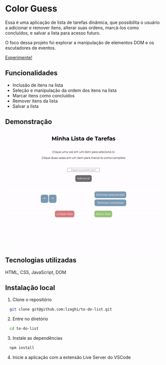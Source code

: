 
# Color Guess

Essa é uma aplicação de lista de tarefas dinâmica, que possibilita o usuário a adicionar e remover itens, alterar suas ordens, marcá-los como concluídos, e salvar a lista para acesso futuro.

O foco dessa projeto foi explorar a manipulação de elementos DOM e os escutadores de eventos.

[Experimente!](https://lzaghi.github.io/to-do-list/)

## Funcionalidades

- Inclusão de itens na lista
- Seleção e manipulação da ordem dos itens na lista
- Marcar itens como concluídos
- Remover itens da lista
- Salvar a lista

## Demonstração

![](todo.gif)


## Tecnologias utilizadas

HTML, CSS, JavaScript, DOM


## Instalação local

1. Clone o repositório 
```bash
  git clone git@github.com:lzaghi/to-do-list.git
```

2. Entre no diretório 
```bash
  cd to-do-list
```

3. Instale as dependências 
```bash
  npm install
```
4. Inicie a aplicação com a extensão Live Server do VSCode


